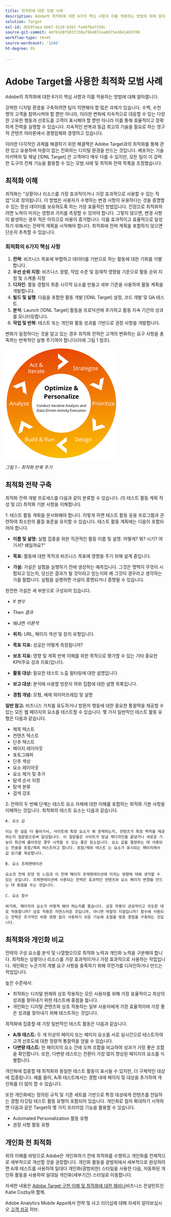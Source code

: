 ```yaml
---
title: 최적화에 대한 모범 사례
description: Adobe의 최적화에 대한 6가지 핵심 사항과 이를 적용하는 방법에 대해 알아봅니다.
solution: Target
exl-id: dd29faea-bb67-4128-b261-fa407ba7158c
source-git-commit: 46f61d8f503f230a79b4072ea0d75edd41403708
workflow-type: tm+mt
source-wordcount: '1246'
ht-degree: 0%

---
```


# Adobe Target을 사용한 최적화 모범 사례

Adobe의 최적화에 대한 6가지 핵심 사항과 이를 적용하는 방법에 대해 알아봅니다.

강력한 디지털 환경을 구축하려면 팀이 직면해야 할 많은 과제가 있습니다. 수백, 수천 명의 고객을 참여시켜야 할 뿐만 아니라, 이러한 변화에 지속적으로 대응할 수 있는 다양한 고유한 행동과 선호도를 고객이 표시해야 할 뿐만 아니라 이를 통해 효율적이고 정확하게 전략을 실행할 수 있습니다. 지속적인 반복과 동급 최고의 기술을 필요로 하는 영구적 콘텐츠 마라톤에서 경쟁업체와 경쟁하고 있습니다.

이러한 다각적인 과제를 해결하기 위한 해결책은 Adobe Target과의 최적화를 통해 관련 있고 유용하며 마찰이 없는 진화하는 디지털 환경을 만드는 것입니다. 배포하는 기술 아키텍처 및 채널 [!DNL Target] 은 고객마다 매우 다를 수 있지만, 모든 팀이 이 강력한 도구의 전체 기능을 활용할 수 있는 모범 사례 및 최적화 전략 목록을 조정했습니다.

## 최적화 이해

최적화는 &quot;상황이나 리소스를 가장 효과적이거나 가장 효과적으로 사용할 수 있는 작업&quot;으로 정의됩니다. 이 방법은 사용자가 수행하는 변경 사항이 유용하다는 것을 증명할 수 있는 정성 데이터를 보유하도록 하는 가장 효율적인 방법입니다. 진정으로 최적화하려면 노력이 미치는 영향과 가치를 측정할 수 있어야 합니다. 그렇지 않으면, 변경 사항이 발생하는 경우 적은 이득으로 비용이 증가합니다. 이를 효과적이고 효율적으로 달성하기 위해서는 전략적 계획을 시작해야 합니다. 최적화에 전략 계획을 포함하지 않으면 단순히 추측할 수 있습니다.

### 최적화의 6가지 핵심 사항

1. **전략**: 비즈니스 목표에 부합하고 데이터를 기반으로 하는 활동에 대한 기회를 식별합니다.
1. **우선 순위 지정**: 비즈니스 정렬, 작업 수준 및 잠재적 영향을 기준으로 활동 순위 지정 및 스케줄 지정
1. **디자인**: 활동 경험의 최종 시각적 요소를 만들고 세부 기준을 사용하여 활동 계획을 개발합니다.
1. **빌드 및 실행**: 다음을 포함한 활동 개발 [!DNL Target] 설정, 코드 개발 및 QA 테스트.
1. **분석**: Launch [!DNL Target] 활동을 프로덕션에 추가하고 활동 지속 기간의 성과를 모니터링합니다.
1. **작업 및 반복**: 테스트 또는 개인화 활동 성과를 기반으로 권장 사항을 개발합니다.

변화가 일정하다는 것을 알고 있는 경우 최적화 전략은 고객의 변화하는 요구 사항을 충족하는 반복적인 실행 주기여야 합니다(아래 그림 1 참조).

![최적화 및 개인화](assets/optimize-and-personalize.png)

_그림 1 - 최적화 반복 주기_

## 최적화 전략 구축

최적화 전략 개발 프로세스를 다음과 같이 분류할 수 있습니다. (1) 테스트 활동 계획 작성 및 (2) 최적화 기본 사항을 이해합니다.

1: 테스트 활동 계획을 문서화해야 합니다. 이렇게 하면 테스트 활동 응용 프로그램과 관련하여 최소한의 품질 표준을 유지할 수 있습니다. 테스트 활동 계획에는 다음이 포함되어야 합니다.

* **이름 및 설명:** 실험 집중을 위한 직관적인 활동 이름 및 설명. 어떻게? 뭐? 시기? 여기서? 왜일까요?&quot;

* **목표:** 활동에 대한 목적과 비즈니스 목표에 영향을 주기 위해 설계 중입니다.

* **가설:** 가설은 실험을 실행하기 전에 생성하는 예측입니다. 그것은 명백히 무엇이 시험되고 있는지, 당신은 결과가 될 것이라고 믿는지와 왜 그것이 경우라고 생각하는가를 말합니다. 실험을 실행하면 가설이 증명되거나 증명될 수 있습니다.

완전한 가설은 세 부분으로 구성되어 있습니다.

* If _변수_
* Then _결과_
* 왜냐면 _이론적_

* **위치:** URL, 페이지 섹션 및 장치 유형입니다.
* **목표 지표:** 성공은 어떻게 측정됩니까?
* **보조 지표:** 영향 및 계획 반복 이해를 위한 목적으로 평가할 수 있는 기타 중요한 KPI(주요 성과 지표)입니다.
* **활동 대상:** 필요한 테스트 노출 필터링에 대한 설명입니다.
* **보고 대상:** 분석에 사용할 방문자 하위 집합에 대한 설명 목록입니다.
* **경험 개념:** 모형, 예제 와이어프레임 및 설명

**일반 참고:** 비즈니스 가치를 유도하거나 방문자 행동에 대한 중요한 통찰력을 제공할 수 있는 모든 웹 페이지의 요소를 테스트할 수 있습니다. 몇 가지 일반적인 테스트 활동 유형은 다음과 같습니다.

* 제목 텍스트
* 컨텐츠 텍스트
* 단추 텍스트
* 페이지 레이아웃
* 포토그래피
* 단추 색상
* 요소 레이아웃
* 요소 제거 및 추가
* 탐색 순서 지정
* 탐색 분류
* 검색 강조

2: 전략의 두 번째 단계는 테스트 요소 자체에 대한 이해를 포함하는 최적화 기본 사항을 이해하는 것입니다. 최적화의 테스트 요소는 다음과 같습니다.

    A. 요소 값
    
    이는 한 걸음 더 돌아가서, 사이트에 특정 요소가 왜 존재하는지, 컨텐츠가 특정 목적을 제공하는지 질문함으로써 달성됩니다. 이 질문들은 사이트가 방금 재디자인을 끝냈거나 새로운 기능이 최근에 롤아웃된 경우 시작할 수 있는 좋은 장소입니다. 요소 값을 결정하는 데 사용되는 전술을 포함/제외 테스트라고 합니다. 포함/제외 테스트 는 요소가 표시되는 페이지에서 값 읽기를 제공합니다.
    
    B. 요소 프레젠테이션
    
    요소의 전체 모양 및 느낌과 이 전체 페이지 프레젠테이션에 미치는 영향에 대해 생각할 수 있는 곳입니다. 프레젠테이션에 사용되는 전략은 효과적인 컨텐츠와 요소 페이지 변경을 만드는 데 중점을 두는 것입니다.
    
    C. 요소 함수
    
    여기에, 페이지의 요소가 어떻게 해야 하는지를 묻습니다. 상호 작용이 성공적이고 의도한 대로 작동합니까? 상호 작용은 자연스러운 것입니까, 아니면 마찰의 지점입니까? 함수에 사용되는 전략은 추가적인 비용 영향 없이 사용하기 쉬운 기능에 초점을 맞춘 경험을 구축하는 것입니다.

## 최적화와 개인화 비교

전략의 구성 요소를 분석 및 나열했으므로 최적화 노력과 개인화 노력을 구분해야 합니다. 최적화는 상황이나 리소스를 가장 효과적이거나 가장 효과적으로 사용하는 작업입니다. 개인화는 누군가의 개별 요구 사항을 충족하기 위해 무언가를 디자인하거나 만드는 작업입니다.

높은 수준에서:

* 최적화는 디지털 현재와 상호 작용하는 모든 사용자를 위해 가장 효율적이고 최상의 성과를 찾아내기 위한 테스트에 중점을 둡니다.
* 개인화는 디지털 콘텐츠와 상호 작용하는 일부 사용자에게 가장 효율적이며 가장 좋은 성과를 찾아내기 위해 테스트하는 것입니다.

최적화에 집중할 때 가장 일반적인 테스트 활동은 다음과 같습니다.

* **A/B 테스트:** 두 개 이상의 페이지 또는 페이지 요소를 서로 실시간으로 테스트하여 고객 선호도에 대한 정량적 통찰력을 얻을 수 있습니다.
* **다변량 테스트:** 한 페이지의 요소 간에 오퍼 조합을 비교하여 성과가 가장 좋은 조합을 확인합니다. 또한, 다변량 테스트는 전환이 가장 많이 향상된 페이지의 요소를 식별합니다.

개인화에 집중할 때 최적화와 동일한 테스트 활동이 표시될 수 있지만, 더 구체적인 대상에 집중됩니다. 예를 들어, A/B 테스트에서는 경험 내에 페이지 및 대상을 추가하여 개인화를 더 많이 할 수 있습니다.

또한 개인화에는 정의된 규칙 및 기준 세트를 기반으로 특정 대상에게 컨텐츠를 전달하는 경험 타깃팅 테스트 활동 유형이 포함되어 있습니다. 개인화로 점차 확대하기 시작하면 다음과 같은 Target의 몇 가지 프리미엄 기능을 활용할 수 있습니다.

* Automated Personalization 활동 유형
* 권장 사항 활동 유형

## 개인화 전 최적화

위의 이해를 바탕으로 Adobe은 개인화하기 전에 최적화를 수행하고 개인화를 전체적으로 세부적으로 개선할 것을 권장합니다. 개인화 활동을 광범위에서 세부적으로 완성하려면 A/B 테스트를 사용하여 일대다 개인화(광범위한) 스타일을 사용한 다음, 자동화된 개인화 활동을 사용하여 일대일 개인화(세부기간) 스타일로 이동합니다.

자세한 내용은 [Adobe Target 구현 이해 및 최적화에 대한 웨비나](https://adobecustomersuccess.adobeconnect.com/pkfafpzd9yarmp4/)비즈니스 컨설턴트인 Katie Cozby와 함께.

Adobe Analytics Mobile Apps에서 전략 및 사고 리더십에 대해 자세히 알아보십시오 [고객 성공](https://experienceleague.corp.adobe.com/docs/customer-success/customer-success/overview.html) 허브.
